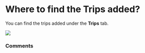 # Where to find the Trips added?

<p class="no-margin">You can find the trips added under the <b>Trips</b> tab.</p>
<p class="no-margin"></p>
<div class="intercom-container"><img src="https://teams-pro.intercom-attachments-1.com/i/o/664843550/613390a471bfa5d10ef744b9/where_to_find_the_trips_added.png"></div>

### Comments

<Comments />